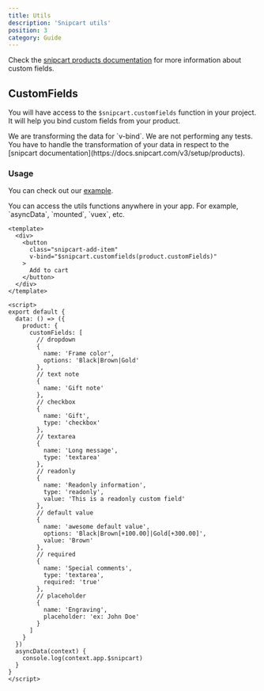 ```yaml
---
title: Utils
description: 'Snipcart utils'
position: 3
category: Guide
---
```


Check the [snipcart products documentation](https://docs.snipcart.com/v3/setup/products) for more information about custom fields.

## CustomFields

You will have access to the `$snipcart.customfields` function in your project. It will help you bind custom fields from your product.

<alert type="warning">
  We are transforming the data for `v-bind`. We are not performing any tests.
  You have to handle the transformation of your data in respect to the [snipcart documentation](https://docs.snipcart.com/v3/setup/products).
</alert>

### Usage

You can check out our [example](https://github.com/f3ltron/nuxt-snipcart/tree/master/example).

<alert type="info">
  You can access the utils functions anywhere in your app. For example, `asyncData`, `mounted`, `vuex`, etc.
</alert>

```vue
<template>
  <div>
    <button
      class="snipcart-add-item"
      v-bind="$snipcart.customfields(product.customFields)"
    >
      Add to cart
    </button>
  </div>
</template>

<script>
export default {
  data: () => ({
    product: {
      customFields: [
        // dropdown
        {
          name: 'Frame color',
          options: 'Black|Brown|Gold'
        },
        // text note
        {
          name: 'Gift note'
        },
        // checkbox
        {
          name: 'Gift',
          type: 'checkbox'
        },
        // textarea
        {
          name: 'Long message',
          type: 'textarea'
        },
        // readonly
        {
          name: 'Readonly information',
          type: 'readonly',
          value: 'This is a readonly custom field'
        },
        // default value
        {
          name: 'awesome default value',
          options: 'Black|Brown[+100.00]|Gold[+300.00]',
          value: 'Brown'
        },
        // required
        {
          name: 'Special comments',
          type: 'textarea',
          required: 'true'
        },
        // placeholder
        {
          name: 'Engraving',
          placeholder: 'ex: John Doe'
        }
      ]
    }
  })
  asyncData(context) {
    console.log(context.app.$snipcart)
  }
}
</script>

```
